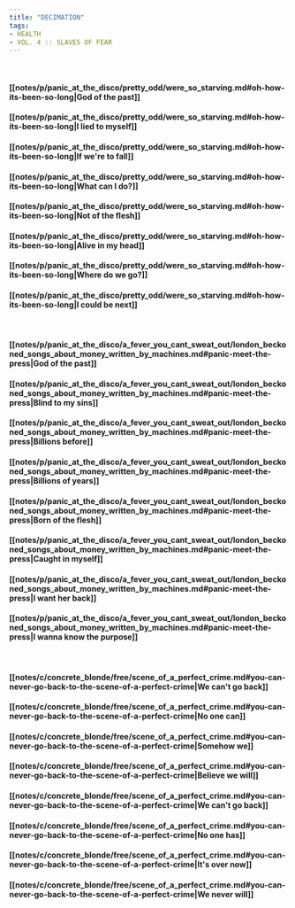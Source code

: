 ```yaml
---
title: "DECIMATION"
tags:
- HEALTH
- VOL. 4 ꞉꞉ SLAVES OF FEAR
---
```

&nbsp;
#### [[notes/p/panic_at_the_disco/pretty_odd/were_so_starving.md#oh-how-its-been-so-long|God of the past]]
#### [[notes/p/panic_at_the_disco/pretty_odd/were_so_starving.md#oh-how-its-been-so-long|I lied to myself]]
#### [[notes/p/panic_at_the_disco/pretty_odd/were_so_starving.md#oh-how-its-been-so-long|If we're to fall]]
#### [[notes/p/panic_at_the_disco/pretty_odd/were_so_starving.md#oh-how-its-been-so-long|What can I do?]]
#### [[notes/p/panic_at_the_disco/pretty_odd/were_so_starving.md#oh-how-its-been-so-long|Not of the flesh]]
#### [[notes/p/panic_at_the_disco/pretty_odd/were_so_starving.md#oh-how-its-been-so-long|Alive in my head]]
#### [[notes/p/panic_at_the_disco/pretty_odd/were_so_starving.md#oh-how-its-been-so-long|Where do we go?]]
#### [[notes/p/panic_at_the_disco/pretty_odd/were_so_starving.md#oh-how-its-been-so-long|I could be next]]
&nbsp;
#### [[notes/p/panic_at_the_disco/a_fever_you_cant_sweat_out/london_beckoned_songs_about_money_written_by_machines.md#panic-meet-the-press|God of the past]]
#### [[notes/p/panic_at_the_disco/a_fever_you_cant_sweat_out/london_beckoned_songs_about_money_written_by_machines.md#panic-meet-the-press|Blind to my sins]]
#### [[notes/p/panic_at_the_disco/a_fever_you_cant_sweat_out/london_beckoned_songs_about_money_written_by_machines.md#panic-meet-the-press|Billions before]]
#### [[notes/p/panic_at_the_disco/a_fever_you_cant_sweat_out/london_beckoned_songs_about_money_written_by_machines.md#panic-meet-the-press|Billions of years]]
#### [[notes/p/panic_at_the_disco/a_fever_you_cant_sweat_out/london_beckoned_songs_about_money_written_by_machines.md#panic-meet-the-press|Born of the flesh]]
#### [[notes/p/panic_at_the_disco/a_fever_you_cant_sweat_out/london_beckoned_songs_about_money_written_by_machines.md#panic-meet-the-press|Caught in myself]]
#### [[notes/p/panic_at_the_disco/a_fever_you_cant_sweat_out/london_beckoned_songs_about_money_written_by_machines.md#panic-meet-the-press|I want her back]]
#### [[notes/p/panic_at_the_disco/a_fever_you_cant_sweat_out/london_beckoned_songs_about_money_written_by_machines.md#panic-meet-the-press|I wanna know the purpose]]
&nbsp;
#### [[notes/c/concrete_blonde/free/scene_of_a_perfect_crime.md#you-can-never-go-back-to-the-scene-of-a-perfect-crime|We can't go back]]
#### [[notes/c/concrete_blonde/free/scene_of_a_perfect_crime.md#you-can-never-go-back-to-the-scene-of-a-perfect-crime|No one can]]
#### [[notes/c/concrete_blonde/free/scene_of_a_perfect_crime.md#you-can-never-go-back-to-the-scene-of-a-perfect-crime|Somehow we]]
#### [[notes/c/concrete_blonde/free/scene_of_a_perfect_crime.md#you-can-never-go-back-to-the-scene-of-a-perfect-crime|Believe we will]]
#### [[notes/c/concrete_blonde/free/scene_of_a_perfect_crime.md#you-can-never-go-back-to-the-scene-of-a-perfect-crime|We can't go back]]
#### [[notes/c/concrete_blonde/free/scene_of_a_perfect_crime.md#you-can-never-go-back-to-the-scene-of-a-perfect-crime|No one has]]
#### [[notes/c/concrete_blonde/free/scene_of_a_perfect_crime.md#you-can-never-go-back-to-the-scene-of-a-perfect-crime|It's over now]]
#### [[notes/c/concrete_blonde/free/scene_of_a_perfect_crime.md#you-can-never-go-back-to-the-scene-of-a-perfect-crime|We never will]]
